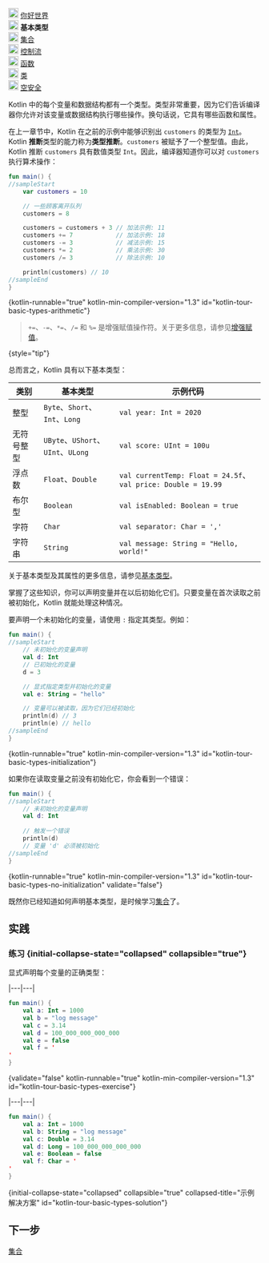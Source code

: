 [//]: # (title: 基本类型)

<no-index/>

<tldr>
    <p><img src="icon-1-done.svg" width="20" alt="第一步" /> <a href="kotlin-tour-hello-world.md">你好世界</a><br />
        <img src="icon-2.svg" width="20" alt="第二步" /> <strong>基本类型</strong><br />
        <img src="icon-3-todo.svg" width="20" alt="第三步" /> <a href="kotlin-tour-collections.md">集合</a><br />
        <img src="icon-4-todo.svg" width="20" alt="第四步" /> <a href="kotlin-tour-control-flow.md">控制流</a><br />
        <img src="icon-5-todo.svg" width="20" alt="第五步" /> <a href="kotlin-tour-functions.md">函数</a><br />
        <img src="icon-6-todo.svg" width="20" alt="第六步" /> <a href="kotlin-tour-classes.md">类</a><br />
        <img src="icon-7-todo.svg" width="20" alt="最后一步" /> <a href="kotlin-tour-null-safety.md">空安全</a></p>
</tldr>

Kotlin 中的每个变量和数据结构都有一个类型。类型非常重要，因为它们告诉编译器你允许对该变量或数据结构执行哪些操作。换句话说，它具有哪些函数和属性。

在上一章节中，Kotlin 在之前的示例中能够识别出 `customers` 的类型为 [`Int`](https://kotlinlang.org/api/latest/jvm/stdlib/kotlin/-int/)。Kotlin **推断**类型的能力称为**类型推断**。`customers` 被赋予了一个整型值。由此，Kotlin 推断 `customers` 具有数值类型 `Int`。因此，编译器知道你可以对 `customers` 执行算术操作：

```kotlin
fun main() {
//sampleStart
    var customers = 10

    // 一些顾客离开队列
    customers = 8

    customers = customers + 3 // 加法示例: 11
    customers += 7            // 加法示例: 18
    customers -= 3            // 减法示例: 15
    customers *= 2            // 乘法示例: 30
    customers /= 3            // 除法示例: 10

    println(customers) // 10
//sampleEnd
}
```
{kotlin-runnable="true" kotlin-min-compiler-version="1.3" id="kotlin-tour-basic-types-arithmetic"}

> `+=`、`-=`、`*=`、`/=` 和 `%=` 是增强赋值操作符。关于更多信息，请参见[增强赋值](operator-overloading.md#augmented-assignments)。
> 
{style="tip"}

总而言之，Kotlin 具有以下基本类型：

| **类别**       | **基本类型**                       | **示例代码**                                                  |
| -------------- | ---------------------------------- | ------------------------------------------------------------- |
| 整型           | `Byte`、`Short`、`Int`、`Long`     | `val year: Int = 2020`                                        |
| 无符号整型     | `UByte`、`UShort`、`UInt`、`ULong` | `val score: UInt = 100u`                                      |
| 浮点数         | `Float`、`Double`                  | `val currentTemp: Float = 24.5f`、`val price: Double = 19.99` |
| 布尔型         | `Boolean`                          | `val isEnabled: Boolean = true`                               |
| 字符           | `Char`                             | `val separator: Char = ','`                                   |
| 字符串         | `String`                           | `val message: String = "Hello, world!"`                       |

关于基本类型及其属性的更多信息，请参见[基本类型](basic-types.md)。

掌握了这些知识，你可以声明变量并在以后初始化它们。只要变量在首次读取之前被初始化，Kotlin 就能处理这种情况。

要声明一个未初始化的变量，请使用 `:` 指定其类型。例如：

```kotlin
fun main() {
//sampleStart
    // 未初始化的变量声明
    val d: Int
    // 已初始化的变量
    d = 3

    // 显式指定类型并初始化的变量
    val e: String = "hello"

    // 变量可以被读取，因为它们已经初始化
    println(d) // 3
    println(e) // hello
//sampleEnd
}
```
{kotlin-runnable="true" kotlin-min-compiler-version="1.3" id="kotlin-tour-basic-types-initialization"}

如果你在读取变量之前没有初始化它，你会看到一个错误：

```kotlin
fun main() {
//sampleStart
    // 未初始化的变量声明
    val d: Int
    
    // 触发一个错误
    println(d)
    // 变量 'd' 必须被初始化
//sampleEnd
}
```
{kotlin-runnable="true" kotlin-min-compiler-version="1.3" id="kotlin-tour-basic-types-no-initialization" validate="false"}

既然你已经知道如何声明基本类型，是时候学习[集合](kotlin-tour-collections.md)了。

## 实践

### 练习 {initial-collapse-state="collapsed" collapsible="true"}

显式声明每个变量的正确类型：

|---|---|
```kotlin
fun main() {
    val a: Int = 1000 
    val b = "log message"
    val c = 3.14
    val d = 100_000_000_000_000
    val e = false
    val f = '
'
}
```
{validate="false" kotlin-runnable="true" kotlin-min-compiler-version="1.3" id="kotlin-tour-basic-types-exercise"}

|---|---|
```kotlin
fun main() {
    val a: Int = 1000
    val b: String = "log message"
    val c: Double = 3.14
    val d: Long = 100_000_000_000_000
    val e: Boolean = false
    val f: Char = '
'
}
```
{initial-collapse-state="collapsed" collapsible="true" collapsed-title="示例解决方案" id="kotlin-tour-basic-types-solution"}

## 下一步

[集合](kotlin-tour-collections.md)